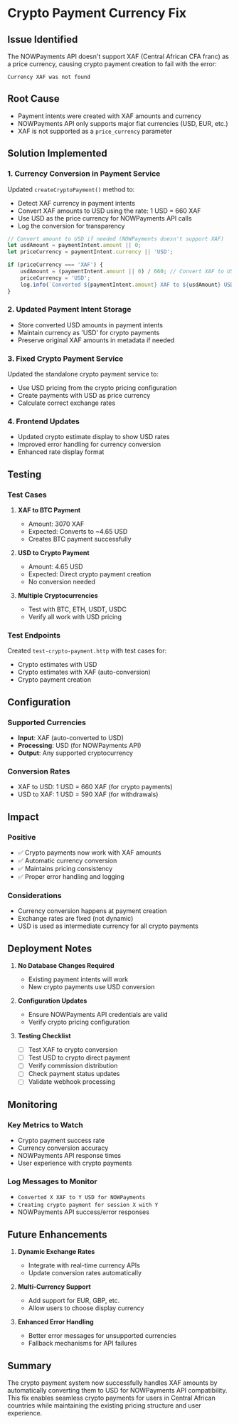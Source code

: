 # Crypto Payment Currency Fix

## Issue Identified
The NOWPayments API doesn't support XAF (Central African CFA franc) as a price currency, causing crypto payment creation to fail with the error:
```
Currency XAF was not found
```

## Root Cause
- Payment intents were created with XAF amounts and currency
- NOWPayments API only supports major fiat currencies (USD, EUR, etc.)
- XAF is not supported as a `price_currency` parameter

## Solution Implemented

### 1. Currency Conversion in Payment Service
Updated `createCryptoPayment()` method to:
- Detect XAF currency in payment intents
- Convert XAF amounts to USD using the rate: 1 USD = 660 XAF
- Use USD as the price currency for NOWPayments API calls
- Log the conversion for transparency

```typescript
// Convert amount to USD if needed (NOWPayments doesn't support XAF)
let usdAmount = paymentIntent.amount || 0;
let priceCurrency = paymentIntent.currency || 'USD';

if (priceCurrency === 'XAF') {
    usdAmount = (paymentIntent.amount || 0) / 660; // Convert XAF to USD
    priceCurrency = 'USD';
    log.info(`Converted ${paymentIntent.amount} XAF to ${usdAmount} USD for NOWPayments`);
}
```

### 2. Updated Payment Intent Storage
- Store converted USD amounts in payment intents
- Maintain currency as 'USD' for crypto payments
- Preserve original XAF amounts in metadata if needed

### 3. Fixed Crypto Payment Service
Updated the standalone crypto payment service to:
- Use USD pricing from the crypto pricing configuration
- Create payments with USD as price currency
- Calculate correct exchange rates

### 4. Frontend Updates
- Updated crypto estimate display to show USD rates
- Improved error handling for currency conversion
- Enhanced rate display format

## Testing

### Test Cases
1. **XAF to BTC Payment**
   - Amount: 3070 XAF
   - Expected: Converts to ~4.65 USD
   - Creates BTC payment successfully

2. **USD to Crypto Payment**
   - Amount: 4.65 USD
   - Expected: Direct crypto payment creation
   - No conversion needed

3. **Multiple Cryptocurrencies**
   - Test with BTC, ETH, USDT, USDC
   - Verify all work with USD pricing

### Test Endpoints
Created `test-crypto-payment.http` with test cases for:
- Crypto estimates with USD
- Crypto estimates with XAF (auto-conversion)
- Crypto payment creation

## Configuration

### Supported Currencies
- **Input**: XAF (auto-converted to USD)
- **Processing**: USD (for NOWPayments API)
- **Output**: Any supported cryptocurrency

### Conversion Rates
- XAF to USD: 1 USD = 660 XAF (for crypto payments)
- USD to XAF: 1 USD = 590 XAF (for withdrawals)

## Impact

### Positive
- ✅ Crypto payments now work with XAF amounts
- ✅ Automatic currency conversion
- ✅ Maintains pricing consistency
- ✅ Proper error handling and logging

### Considerations
- Currency conversion happens at payment creation
- Exchange rates are fixed (not dynamic)
- USD is used as intermediate currency for all crypto payments

## Deployment Notes

1. **No Database Changes Required**
   - Existing payment intents will work
   - New crypto payments use USD conversion

2. **Configuration Updates**
   - Ensure NOWPayments API credentials are valid
   - Verify crypto pricing configuration

3. **Testing Checklist**
   - [ ] Test XAF to crypto conversion
   - [ ] Test USD to crypto direct payment
   - [ ] Verify commission distribution
   - [ ] Check payment status updates
   - [ ] Validate webhook processing

## Monitoring

### Key Metrics to Watch
- Crypto payment success rate
- Currency conversion accuracy
- NOWPayments API response times
- User experience with crypto payments

### Log Messages to Monitor
- `Converted X XAF to Y USD for NOWPayments`
- `Creating crypto payment for session X with Y`
- NOWPayments API success/error responses

## Future Enhancements

1. **Dynamic Exchange Rates**
   - Integrate with real-time currency APIs
   - Update conversion rates automatically

2. **Multi-Currency Support**
   - Add support for EUR, GBP, etc.
   - Allow users to choose display currency

3. **Enhanced Error Handling**
   - Better error messages for unsupported currencies
   - Fallback mechanisms for API failures

## Summary

The crypto payment system now successfully handles XAF amounts by automatically converting them to USD for NOWPayments API compatibility. This fix enables seamless crypto payments for users in Central African countries while maintaining the existing pricing structure and user experience.